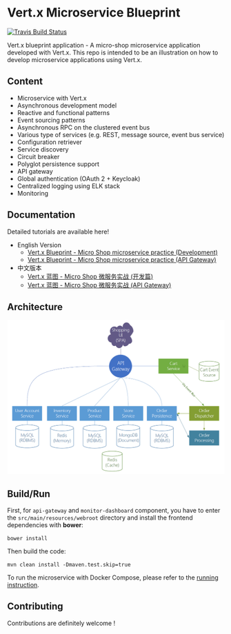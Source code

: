 # Vert.x Microservice Blueprint

[![Travis Build Status](https://travis-ci.org/sczyh30/vertx-blueprint-microservice.svg?branch=master)](https://travis-ci.org/sczyh30/vertx-blueprint-microservice)

Vert.x blueprint application - A micro-shop microservice application developed with Vert.x.
This repo is intended to be an illustration on how to develop microservice applications using Vert.x.

## Content

- Microservice with Vert.x
- Asynchronous development model
- Reactive and functional patterns
- Event sourcing patterns
- Asynchronous RPC on the clustered event bus
- Various type of services (e.g. REST, message source, event bus service)
- Configuration retriever
- Service discovery
- Circuit breaker
- Polyglot persistence support
- API gateway
- Global authentication (OAuth 2 + Keycloak)
- Centralized logging using ELK stack
- Monitoring

## Documentation

Detailed tutorials are available here!

- English Version
    - [Vert.x Blueprint - Micro Shop microservice practice (Development)](http://sczyh30.github.io/vertx-blueprint-microservice/index.html)
    - [Vert.x Blueprint - Micro Shop microservice practice (API Gateway)](http://sczyh30.github.io/vertx-blueprint-microservice/api-gateway.html)
- 中文版本
    - [Vert.x 蓝图 - Micro Shop 微服务实战 (开发篇)](http://sczyh30.github.io/vertx-blueprint-microservice/cn/index.html)
    - [Vert.x 蓝图 - Micro Shop 微服务实战 (API Gateway)](http://sczyh30.github.io/vertx-blueprint-microservice/cn/api-gateway.html)

## Architecture

![Microservice Architecture](docs/images/entire-architecture.png)
  
## Build/Run

First, for `api-gateway` and `monitor-dashboard` component, you have to enter the `src/main/resources/webroot` directory and install the frontend dependencies with **bower**:

```
bower install
```

Then build the code:

```
mvn clean install -Dmaven.test.skip=true
```

To run the microservice with Docker Compose, please refer to the [running instruction](http://www.sczyh30.com/vertx-blueprint-microservice/index.html#show-time-).

## Contributing

Contributions are definitely welcome !
